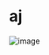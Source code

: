 # aj
![image](https://github.com/atuljedge/Simple_prt/assets/95165885/7d953f9b-289c-4ad7-8fd2-e74abe37ce1c)
